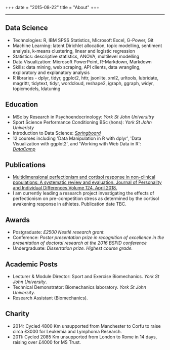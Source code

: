 +++
date = "2015-08-22"
title = "About"
+++

***

## Data Science
- Technologies: R, IBM SPSS Statistics, Microsoft Excel, G-Power, Git
- Machine Learning: latent Dirichlet allocation, topic modelling, sentiment analysis, k-means clustering, linear and logistic regression
- Statistics: descriptive statistics, ANOVA, multilevel modelling
- Data Visualization: Microsoft PowerPoint, R-Markdown, Markdown
- Skills: data mining, web scraping, API clients, data wrangling, exploratory and explanatory analysis
- R libraries - dplyr, tidyr, ggplot2, httr, jsonlite, xml2, urltools, lubridate, magrittr, tidytext, tidyr, wordcloud, reshape2, igraph, ggraph, widyr, topicmodels, ldatuning

## Education 
- MSc by Research in Psychoendocrinology: *York St John Universitry*
- Sport Science Performance Conditioning BSc (hons): *York St John Univeristy*
- Introduction to Data Science: [*Springboard*](https://www.springboard.com)
- 12 courses including 'Data Manipulation in R with dplyr', 'Data Visualization with ggplot2', and 'Working with Web Data in R': [*DataCamp*](https://www.datacamp.com/profile/mikepage)

## Publications
- [Multidimensional perfectionism and cortisol response in non-clinical populations: A systematic review and evaluation. Journal of Personality and Individual Differences Volume 124. April 2018.](https://doi.org/10.1016/j.paid.2017.11.037)
- I am currently leading a research project investigating the effects of perfectionism on pre-competition stress as determined by the cortisol awakening response in athletes. Publication date TBC.

## Awards
- Postgraduate: *£2500 Nestlé research grant.*
- Conference: *Poster presentation prize in recognition of excellence in the presentation of doctoral research at the 2016 BSPID conference*
- Undergraduate: *Dissertation prize. Highest course grade.*

## Academic Posts
- Lecturer & Module Director: Sport and Exercise Biomechanics. *York St John University*.
- Technical Demonstrator: Biomechanics laboratory. *York St John University*.
- Research Assistant (Biomechanics).

## Charity
- 2014: Cycled 4800 Km unsupported from Manchester to Corfu to raise circa £3000 for Leukemia and Lymphoma Research.
- 2011: Cycled 2085 Km unsupported from London to Rome in 14 days, raising over £4000 for MS Trust.

